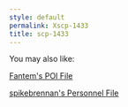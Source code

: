 ```yaml
---
style: default
permalink: Xscp-1433
title: scp-1433
---
```

You may also like:

[Fantem's POI File](http://scp-wiki.net/fantem-s-poi-file)

[spikebrennan's Personnel File](http://scp-wiki.net/spikebrennan-s-personnel-file)
